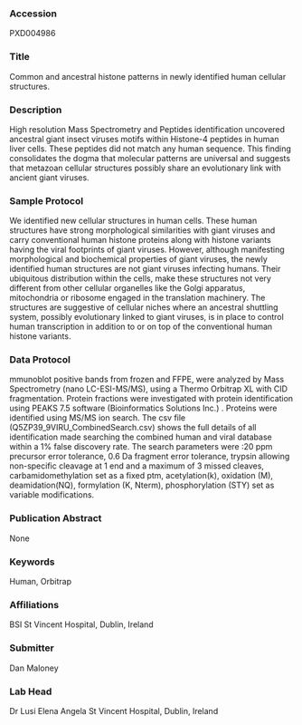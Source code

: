 ### Accession
PXD004986

### Title
Common and ancestral histone patterns in newly identified human cellular structures.

### Description
High resolution Mass Spectrometry and Peptides identification uncovered ancestral giant  insect viruses motifs within Histone-4 peptides  in human liver cells. These peptides did not match any human sequence. This finding consolidates the dogma that molecular patterns are universal and suggests that metazoan cellular structures possibly share an evolutionary link with ancient giant viruses.

### Sample Protocol
We identified new cellular structures in human cells. These human structures have strong morphological similarities with giant viruses and carry conventional human histone proteins along with histone variants having the viral footprints of giant viruses. However, although manifesting morphological and biochemical properties of giant viruses, the newly identified human structures are not giant viruses infecting humans. Their ubiquitous distribution within the cells, make these structures not very different from other cellular organelles like the Golgi apparatus, mitochondria or ribosome engaged in the translation machinery. The structures are suggestive of cellular niches where an ancestral shuttling system, possibly evolutionary linked to giant viruses, is in place to control human transcription in addition to or on top of the conventional human histone variants.

### Data Protocol
mmunoblot positive bands from frozen and FFPE, were analyzed by Mass Spectrometry (nano LC-ESI-MS/MS), using a Thermo Orbitrap XL with CID fragmentation. Protein fractions were investigated with protein identification using PEAKS 7.5 software  (Bioinformatics Solutions Inc.) . Proteins were identified using MS/MS ion search.  The csv file (Q5ZP39_9VIRU_CombinedSearch.csv) shows the full details of all identification made searching the combined human and viral database within a 1% false discovery rate. The search parameters were :20 ppm precursor error tolerance, 0.6 Da fragment error tolerance, trypsin allowing non-specific cleavage at 1 end and a maximum of 3 missed cleaves, carbamidomethylation set as a fixed ptm, acetylation(k), oxidation (M), deamidation(NQ), formylation (K, Nterm), phosphorylation (STY) set as variable modifications.

### Publication Abstract
None

### Keywords
Human, Orbitrap

### Affiliations
BSI
St Vincent Hospital, Dublin, Ireland

### Submitter
Dan Maloney

### Lab Head
Dr Lusi Elena Angela
St Vincent Hospital, Dublin, Ireland


